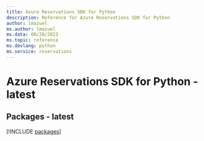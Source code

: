 ```yaml
---
title: Azure Reservations SDK for Python
description: Reference for Azure Reservations SDK for Python
author: lmazuel
ms.author: lmazuel
ms.data: 08/28/2023
ms.topic: reference
ms.devlang: python
ms.service: reservations
---
```

# Azure Reservations SDK for Python - latest
## Packages - latest
[!INCLUDE [packages](reservations-index.md)]